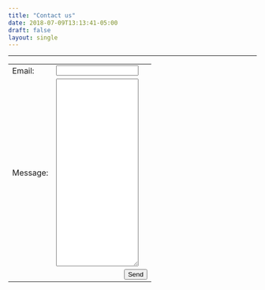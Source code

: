 ```yaml
---
title: "Contact us"
date: 2018-07-09T13:13:41-05:00
draft: false
layout: single
---
```


---- 

<form name="contact" method="POST" data-netlify="true">
  <p>
	<table>
		<tr>
			<td>Email:</td><td><input type="text" name="email" style="width: 90%"/></td>
		</tr>
		<tr>
			<td>Message:</td><td><textarea name="message" rows=25 style="width: 90%"/></textarea>
		</tr>
		<tr>
			<td colspan=2><button type="submit" style="float: right">Send</button></td>
		</tr>
	</table>
  </p>
</form>
